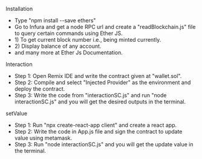 <p>Installation</p>
<ul>
    <li>Type "npm install --save ethers"</li>
    <li>Go to Infura and get a node RPC url and create a "readBlockchain.js" file to query certain commands using Ether JS.
        <li>1) To get current block number i.e., being minted currently.</li>
        <li>2) Display balance of any account.</li>
        <li>and many more at Ether Js Documentation.</li>
    </li>
</ul>

<p>Interaction</p>
<ul>
    <li>Step 1: Open Remix IDE and write the contract given at "wallet.sol".</li>
    <li>Step 2: Compile and select "Injected Provider" as the environment and deploy the contract.</li>
    <li>Step 3: Write the code from "interactionSC.js" and run "node interactionSC.js" and you will get the desired outputs in the terminal.</li>
</ul>

<p>setValue</p>
<ul>
    <li>Step 1: Run "npx create-react-app client" and create a react app.</li>
    <li>Step 2: Write the code in App.js file and sign the contract to update value using metamask.</li>
    <li>Step 3: Run "node interactionSC.js" and you will get the update value in the terminal.</li>
</ul>